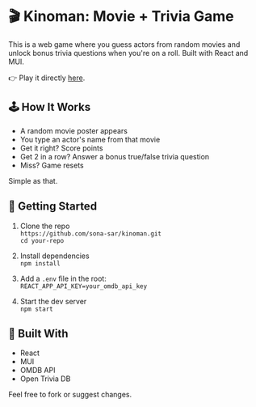 # 🎬 Kinoman: Movie + Trivia Game
This is a web game where you guess actors from random movies and unlock bonus trivia questions when you're on a roll. Built with React and MUI.

👉 Play it directly [here](https://kinoman-trivia.vercel.app/).

## 🕹 How It Works
- A random movie poster appears  
- You type an actor's name from that movie  
- Get it right? Score points  
- Get 2 in a row? Answer a bonus true/false trivia question  
- Miss? Game resets

Simple as that.

## 🚀 Getting Started
1. Clone the repo  
   `https://github.com/sona-sar/kinoman.git`  
   `cd your-repo`

2. Install dependencies  
   `npm install`

3. Add a `.env` file in the root:  
   `REACT_APP_API_KEY=your_omdb_api_key`

4. Start the dev server  
   `npm start`

## 🎯 Built With
- React  
- MUI  
- OMDB API  
- Open Trivia DB

Feel free to fork or suggest changes.
